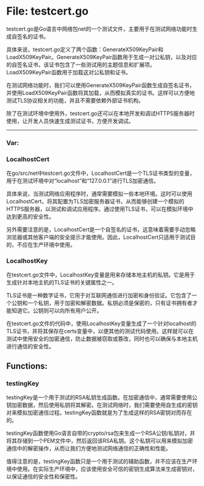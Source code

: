 # File: testcert.go

testcert.go是Go语言中网络包net的一个测试文件，主要用于在测试网络功能时生成自签名的证书。

具体来说，testcert.go定义了两个函数：GenerateX509KeyPair和LoadX509KeyPair。GenerateX509KeyPair函数用于生成一对公私钥，以及对应的自签名证书，该证书包含了一些测试用的主题信息和扩展项。LoadX509KeyPair函数用于加载这对公私钥和证书。

在测试网络功能时，我们可以使用GenerateX509KeyPair函数生成自签名证书，并使用LoadX509KeyPair函数将其加载，从而模拟真实的证书。这样可以方便地测试TLS协议相关的功能，并且不需要依赖外部证书机构。

除了在测试环境中使用外，testcert.go还可以在本地开发和调试HTTPS服务器时使用，让开发人员快速生成测试证书，方便开发调试。




---

### Var:

### LocalhostCert

在go/src/net中testcert.go文件中，LocalhostCert是一个TLS证书类型的变量，用于在测试环境中对“localhost”和“127.0.0.1”进行TLS加密通信。

具体来说，当测试网络应用程序时，通常需要模拟一些本地环境。这时可以使用LocalhostCert，将其配置为TLS加密服务器证书，从而能够创建一个模拟的HTTPS服务器，以测试和调试应用程序。通过使用TLS证书，可以在模拟环境中达到更高的安全性。

另外需要注意的是，LocalhostCert是一个自签名的证书，这意味着需要手动忽略浏览器或其他客户端的安全提示才能使用。因此，LocalhostCert只适用于测试目的，不应在生产环境中使用。



### LocalhostKey

在testcert.go文件中，LocalhostKey变量是用来存储本地主机的私钥。它是用于生成针对本地主机的TLS证书的关键属性之一。

TLS证书是一种数字证书，它用于对互联网通信进行加密和身份验证。它包含了一个公钥和一个私钥，用于加密和解密数据。私钥必须是保密的，只有证书拥有者才能知道它。公钥则可以向所有用户公开。

在testcert.go文件的代码中，使用LocalhostKey变量生成了一个针对localhost的TLS证书，并将其保存在certs变量中，以便其他的测试代码使用。这样就可以在测试中使用安全的加密通信，防止数据被窃取或篡改，同时也可以确保与本地主机进行通信的安全性。



## Functions:

### testingKey

testingKey是一个用于测试的RSA私钥生成函数。在加密通信中，通常需要使用公钥加密数据，然后使用私钥将其解密。在测试网络时，我们需要使用自生成的密钥对来模拟加密通信过程。testingKey函数就是为了生成这样的RSA密钥对而存在的。

testingKey函数使用Go语言自带的crypto/rsa包来生成一个RSA公钥/私钥对，并将其存储到一个PEM文件中，然后返回该RSA私钥。这个私钥可以用来模拟加密通信中的解密操作，从而让我们方便地测试网络通信的正确性和性能。

值得注意的是，testingKey函数只是一个用于测试的辅助函数，并不应该在生产环境中使用。在实际生产环境中，应该使用安全可信的密钥生成算法来生成密钥对，以保证通信的安全性和保密性。



